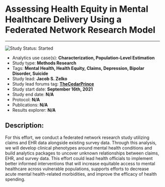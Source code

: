 # Assessing Health Equity in Mental Healthcare Delivery Using a Federated Network Research Model

---

<img src="https://img.shields.io/badge/Study%20Status-Started-blue.svg" alt="Study Status: Started">

- Analytics use case(s): **Characterization, Population-Level Estimation**
- Study type: **Methods Research**
- Tags: **Mental Health, Health Equity, Claims, Depression, Bipolar Disorder, Suicide**
- Study lead: **Jacob S. Zelko**
- Study lead forums tag: **[TheCedarPrince](https://forums.ohdsi.org/u/thecedarprince/summary)**
- Study start date: **September 16th, 2021**
- Study end date: **N/A**
- Protocol: **N/A**
- Publications: **N/A**
- Results explorer: **N/A**

<!--TODO: Link to protocol once created in repository-->
<!--TODO: Make the Results explorer be a hosted Franklin instance -->

## Description:

<!--TODO: Turn this into one paragraph-->

For this effort, we conduct a federated network research study utilizing claims and EHR data alongside existing survey data. 
Through this analysis, we will develop clinical phenotypes around mental health conditions and build analytics packages to uncover unknown relationships between claims, EHR, and survey data.
This effort could lead health officials to implement better informed interventions that will increase equitable access to mental healthcare across vulnerable populations, supports efforts to decrease acute mental health-related morbidities, and improve the efficacy of health spending.

<!--TODO: Add instructions on how to run study-->
